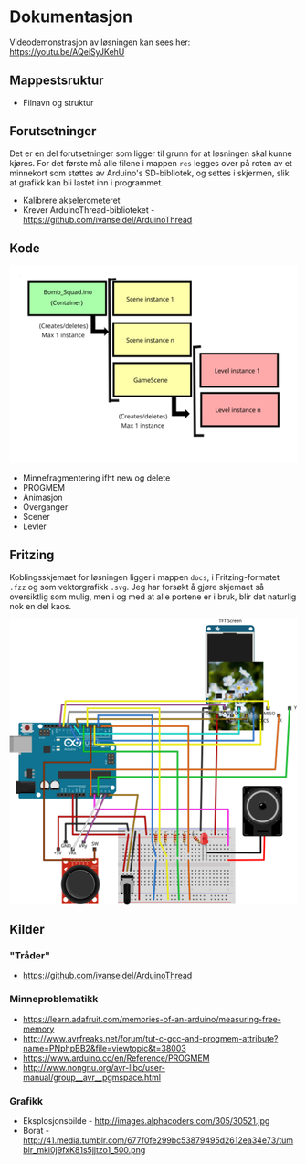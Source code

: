 # Dokumentasjon
Videodemonstrasjon av løsningen kan sees her: https://youtu.be/AQeiSyJKehU

## Mappestsruktur
- Filnavn og struktur

## Forutsetninger
Det er en del forutsetninger som ligger til grunn for at løsningen skal kunne kjøres. For det første må alle filene i mappen `res` legges over på roten av et minnekort som støttes av Arduino's SD-bibliotek, og settes i skjermen, slik at grafikk kan bli lastet inn i programmet.

- Kalibrere akselerometeret
- Krever ArduinoThread-biblioteket - https://github.com/ivanseidel/ArduinoThread

## Kode
![Programflyt](./docs/flow.svg)
- Minnefragmentering ifht new og delete
- PROGMEM
- Animasjon
- Overganger
- Scener
- Levler

## Fritzing
Koblingsskjemaet for løsningen ligger i mappen `docs`, i Fritzing-formatet `.fzz` og som vektorgrafikk `.svg`. Jeg har forsøkt å gjøre skjemaet så oversiktlig som mulig, men i og med at alle portene er i bruk, blir det naturlig nok en del kaos.

![Fritzing skjema](./docs/schematic.svg)

## Kilder
### "Tråder"
- https://github.com/ivanseidel/ArduinoThread

### Minneproblematikk
- https://learn.adafruit.com/memories-of-an-arduino/measuring-free-memory
- http://www.avrfreaks.net/forum/tut-c-gcc-and-progmem-attribute?name=PNphpBB2&file=viewtopic&t=38003
- https://www.arduino.cc/en/Reference/PROGMEM
- http://www.nongnu.org/avr-libc/user-manual/group__avr__pgmspace.html

### Grafikk
- Eksplosjonsbilde - http://images.alphacoders.com/305/30521.jpg
- Borat - http://41.media.tumblr.com/677f0fe299bc53879495d2612ea34e73/tumblr_mki0j9fxK81s5jjtzo1_500.png
